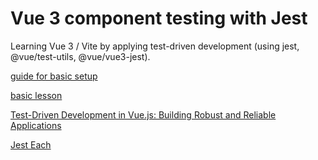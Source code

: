 # Vue 3 component testing with Jest

Learning Vue 3 / Vite by applying test-driven development (using jest, @vue/test-utils, @vue/vue3-jest).


[guide for basic setup](https://blog.canopas.com/vue-3-component-testing-with-jest-8b80a8a8946b#45e0)

[basic lesson](https://vueschool.io/lessons/learn-how-to-test-vuejs-lifecycle-methods?friend=vuejs)

[Test-Driven Development in Vue.js: Building Robust and Reliable Applications](https://medium.com/@issam.ahw/test-driven-development-in-vue-js-building-robust-and-reliable-applications-69e595f275fb)

[Jest Each](https://jest-archive-august-2023.netlify.app/docs/api#testeachtablename-fn-timeout)

